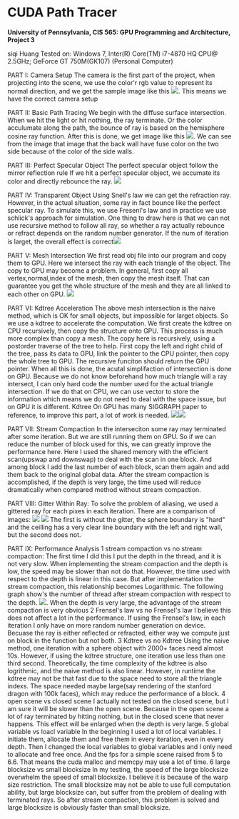 CUDA Path Tracer
================

**University of Pennsylvania, CIS 565: GPU Programming and Architecture, Project 3**

siqi Huang Tested on: Windows 7, Inter(R) Core(TM) i7-4870 HQ CPU@ 2.5GHz; GeForce GT 750M(GK107) (Personal Computer)

PART I: Camera Setup
The camera is the first part of the project, when projecting into the scene, we use the color'r rgb value to represent its normal direction, and we get the sample image like this ![](img/sample.png). This means we have the correct camera setup

PART II: Basic Path Tracing
We begin with the diffuse surface intersection. When we hit the light or hit nothing, the ray terminate. Or the color acculumate along the path, the bounce of ray is based on the hemisphere cosine ray function. After this is done, we get image like this ![](img/withoutGitter.png). We can see from the image that image that the back wall have fuse color on the two side because of the color of the side walls.

PART III: Perfect Specular Object
The perfect specular object follow the mirror reflection rule If we hit a perfect specular object, we accumate its color and directly rebounce the ray. ![](img/basic1.png)

PART IV: Transparent Object
Using Snell's law we can get the refraction ray. However, in the actual situation, some ray in fact bounce like the perfect specular ray. To simulate this, we use Fresenl's law and in practice we use schlick's approach for simulation. One thing to draw here is that we can not use recursive method to follow all ray, so whether a ray actually rebounce or refract depends on the random number generator. If the num of iteration is larget, the overall effect is correct![](img/ball1.png)

PART V: Mesh Intersection
We first read obj file into our program and copy them to GPU. Here we intersect the ray with each triangle of the object. The copy to GPU may become a problem. In general, first copy all vertex,normal,index of the mesh, then copy the mesh itself. That can guarantee you get the whole structure of the mesh and they are all linked to each other on GPU. ![](img/bunny1.png)

PART VI:  Kdtree Acceleration
The above mesh intersection is the naive method, which is OK for small objects, but impossible for larget objects. So we use a kdtree to accelerate the computation. We first create the kdtree on CPU recursively, then copy the structure onto GPU. This process is much more complex than copy a mesh. The copy here is recursively, using a postorder traverse of the tree to help. First copy the left and right child of the tree, pass its data to GPU, link the pointer to the CPU pointer, then copy the whole tree to GPU. The recursive funciton should return the GPU pointer. When all this is done, the acutal simplifaction of intersection is done on GPU. Because we do not know beforehand how much triangle will a ray intersect, I can only hard code the number used for the actual triangle intersection. If we do that on CPU, we can use vector to store the information which means we do not need to deal with the space issue, but on GPU it is different. Kdtree On GPU has many SIGGRAPH paper to reference, to improve this part, a lot of work is needed.
![](img/dragon1.png)![](img/dragon3.png)

PART VII: Stream Compaction
In the interseciton some ray may terminated after some iteration. But we are still running them on GPU. So if we can reduce the number of block used for this, we can greatly improve the performance here. Here I used the shared memory with the efficient scan(upswap and downswap) to deal with the scan in one block. And among block I add the last number of each block, scan them again and add them back to the original global data. After the stream compaction is accomplished, if the depth is very large, the time used will reduce dramatically when compared method without stream compaction.

PART VIII: Gitter Within Ray:
To solve the problem of aliasing, we used a gittered ray for each pixes in each iteration.
There are a comparison of images:
![](img/withoutGitter.png)
![](img/withGitter.png)
The first is without the gitter, the sphere boundary is "hard" and the ceilling has a very clear line boundary with the left and right wall, but the second does not.

PART IX: Performance Analysis
  1 stream compaction vs no stream compaction:
    The first time I did this I put the depth in the thread, and it is not very slow. When implementing the stream compaction and the depth is low, the speed may be slower than not do that. However, the time used with respect to the depth is linear in this case. But after implementation the stream compaction, this relationship becomes Logarithmic. The following graph show's the number of thread after stream compaction with respect to the depth. ![](img/iter-thread.png).
    When the depth is very large, the advantage of the stream compaction is very obvious
  2 Frensel's law vs no Frensel's law
    I believe this does not affect a lot in the performance. If using the Frensel's law, in each iteration I only have on more random number generation on device. Becuase the ray is either reflected or refracted, either way we compute just on block in the function but not both.
  3 Kdtree vs no Kdtree
    Using the naive method, one iteration with a sphere object with 2000+ faces need almost 10s. However, if using the kdtree structure, one iteration use less than one third second. Theoretically, the time complexity of the kdtree is also logrithmic, and the naive method is also linear. However, in runtime the kdtree may not be that fast due to the space need to store all the triangle indexs. The space needed maybe large(say rendering of the stanford dragon with 100k faces), which may reduce the performance of a block.
  4 open scene vs closed scene
    I actually not tested on the closed scene, but I am sure it will be slower than the open scene. Because in the open scene a lot of ray terminated by hitting nothing, but in the closed scene that never happens. This effect will be enlarged when the depth is very large.
  5 global variable vs loacl variable
    In the beginning I used a lot of local variables. I initiate them, allocate them and free them in every iteration, even in every depth. Then I changed the local variables to global variables and I only need to allocate and free once. And the fps for a simple scene raised from 5 to 6.6. That means the cuda malloc and memcpy may use a lot of time.
  6 large blocksize vs small blocksize
    In my testing, the speed of the large blocksize overwhelm the speed of small blocksize. I believe it is because of the warp size restriction. The small blocksize may not be able to use full computation ability, but large blocksize can, but suffer from the problem of dealing with terminated rays. So after stream compaction, this problem is solved and large blocksize is obviously faster than small blocksize.
